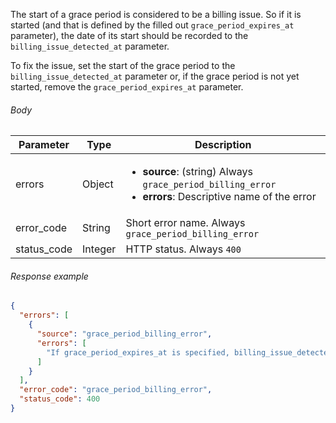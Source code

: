 <!--- GracePeriodBilling --->

The start of a grace period is considered to be a billing issue. So if it is started (and that is defined by the filled out `grace_period_expires_at` parameter), the date of its start should be recorded to the `billing_issue_detected_at` parameter.

To fix the issue, set the start of the grace period to the `billing_issue_detected_at` parameter or, if the grace period is not yet started, remove the `grace_period_expires_at` parameter.

###### Body

| Parameter   | Type    | Description                                                  |
| ----------- | ------- | ------------------------------------------------------------ |
| errors      | Object  | <ul><li> **source**: (string) Always `grace_period_billing_error`</li><li> **errors**: Descriptive name of the error</li></ul> |
| error_code  | String  | Short error name. Always `grace_period_billing_error`        |
| status_code | Integer | HTTP status. Always `400`                                    |

###### Response example

```json
{
  "errors": [
    {
      "source": "grace_period_billing_error",
      "errors": [
        "If grace_period_expires_at is specified, billing_issue_detected_at must also be specified."
      ]
    }
  ],
  "error_code": "grace_period_billing_error",
  "status_code": 400
}
```

 